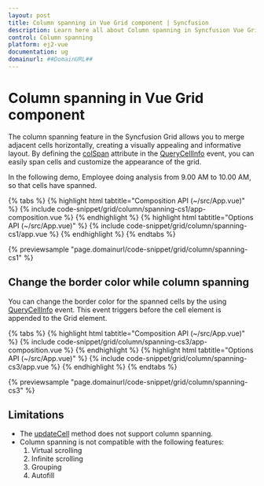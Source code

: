 ```yaml
---
layout: post
title: Column spanning in Vue Grid component | Syncfusion
description: Learn here all about Column spanning in Syncfusion Vue Grid component of Syncfusion Essential JS 2 and more.
control: Column spanning 
platform: ej2-vue
documentation: ug
domainurl: ##DomainURL##
---
```


# Column spanning in Vue Grid component

The column spanning feature in the Syncfusion Grid allows you to merge adjacent cells horizontally, creating a visually appealing and informative layout. By defining the [colSpan](https://ej2.syncfusion.com/vue/documentation/api/grid/queryCellInfoEventArgs/#colspan) attribute in the [QueryCellInfo](https://ej2.syncfusion.com/vue/documentation/api/grid/queryCellInfoEventArgs) event, you can easily span cells and customize the appearance of the grid.

In the following demo, Employee doing analysis from 9.00 AM to 10.00 AM, so that cells have spanned.

{% tabs %}
{% highlight html tabtitle="Composition API (~/src/App.vue)" %}
{% include code-snippet/grid/column/spanning-cs1/app-composition.vue %}
{% endhighlight %}
{% highlight html tabtitle="Options API (~/src/App.vue)" %}
{% include code-snippet/grid/column/spanning-cs1/app.vue %}
{% endhighlight %}
{% endtabs %}
        
{% previewsample "page.domainurl/code-snippet/grid/column/spanning-cs1" %}

## Change the border color while column spanning

You can change the border color for the spanned cells by the using [QueryCellInfo](https://ej2.syncfusion.com/vue/documentation/api/grid/#querycellinfo) event. This event triggers before the cell element is appended to the Grid element.

{% tabs %}
{% highlight html tabtitle="Composition API (~/src/App.vue)" %}
{% include code-snippet/grid/column/spanning-cs3/app-composition.vue %}
{% endhighlight %}
{% highlight html tabtitle="Options API (~/src/App.vue)" %}
{% include code-snippet/grid/column/spanning-cs3/app.vue %}
{% endhighlight %}
{% endtabs %}
        
{% previewsample "page.domainurl/code-snippet/grid/column/spanning-cs3" %}

## Limitations

* The [updateCell](https://ej2.syncfusion.com/vue/documentation/api/grid/#updatecell) method does not support column spanning.
* Column spanning is not compatible with the following features:
    1. Virtual scrolling
    2. Infinite scrolling
    3. Grouping
    4. Autofill